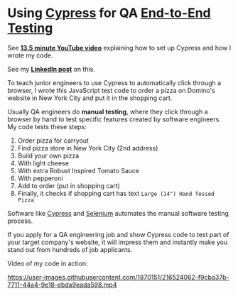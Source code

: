 # Using [Cypress](https://www.cypress.io/) for QA [End-to-End Testing](https://www.perfecto.io/blog/comprehensive-guide-end-end-e2e-testing)

See **[13.5 minute YouTube video](https://www.youtube.com/watch?v=KhAJLar-KIY)** explaining how to set up Cypress and how I wrote my code.

See my **[LinkedIn post](https://bit.ly/3x0bYPX)** on this.

To teach junior engineers to use Cypress to automatically click through a browser, I wrote this JavaScript test code to order a pizza on Domino's website in New York City and put it in the shopping cart.

Usually QA engineers do **manual testing**, where they click through a browser by hand to test specific features created by software engineers. My code tests these steps:

1. Order pizza for carryout
2. Find pizza store in New York City (2nd address)
3. Build your own pizza
4. With light cheese
5. With extra Robust Inspired Tomato Sauce
6. With pepperoni
7. Add to order (put in shopping cart)
8. Finally, it checks if shopping cart has text `Large (14") Hand Tossed Pizza`

Software like [Cypress](https://www.cypress.io/) and [Selenium](https://www.selenium.dev/) automates the manual software testing process.

If you apply for a QA engineering job and show Cypress code to test part of your target company's website, it will impress them and instantly make you stand out from hundreds of job applicants.

Video of my code in action:

https://user-images.githubusercontent.com/1870151/216524062-f9cba37b-7711-44a4-9e18-ebda9eada598.mp4

